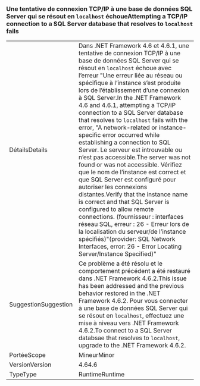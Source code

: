 ### <a name="attempting-a-tcpip-connection-to-a-sql-server-database-that-resolves-to-localhost-fails"></a><span data-ttu-id="4c998-101">Une tentative de connexion TCP/IP à une base de données SQL Server qui se résout en `localhost` échoue</span><span class="sxs-lookup"><span data-stu-id="4c998-101">Attempting a TCP/IP connection to a SQL Server database that resolves to `localhost` fails</span></span>

|   |   |
|---|---|
|<span data-ttu-id="4c998-102">Détails</span><span class="sxs-lookup"><span data-stu-id="4c998-102">Details</span></span>|<span data-ttu-id="4c998-103">Dans .NET Framework 4.6 et 4.6.1, une tentative de connexion TCP/IP à une base de données SQL Server qui se résout en <code>localhost</code> échoue avec l’erreur &quot;Une erreur liée au réseau ou spécifique à l’instance s’est produite lors de l’établissement d’une connexion à SQL Server.</span><span class="sxs-lookup"><span data-stu-id="4c998-103">In the .NET Framework 4.6 and 4.6.1, attempting a TCP/IP connection to a SQL Server database that resolves to <code>localhost</code> fails with the error, &quot;A network-related or instance-specific error occurred while establishing a connection to SQL Server.</span></span> <span data-ttu-id="4c998-104">Le serveur est introuvable ou n’est pas accessible.</span><span class="sxs-lookup"><span data-stu-id="4c998-104">The server was not found or was not accessible.</span></span> <span data-ttu-id="4c998-105">Vérifiez que le nom de l’instance est correct et que SQL Server est configuré pour autoriser les connexions distantes.</span><span class="sxs-lookup"><span data-stu-id="4c998-105">Verify that the instance name is correct and that SQL Server is configured to allow remote connections.</span></span> <span data-ttu-id="4c998-106">(fournisseur : interfaces réseau SQL, erreur : 26 - Erreur lors de la localisation du serveur/de l’instance spécifiés)&quot;</span><span class="sxs-lookup"><span data-stu-id="4c998-106">(provider: SQL Network Interfaces, error: 26 - Error Locating Server/Instance Specified)&quot;</span></span>|
|<span data-ttu-id="4c998-107">Suggestion</span><span class="sxs-lookup"><span data-stu-id="4c998-107">Suggestion</span></span>|<span data-ttu-id="4c998-108">Ce problème a été résolu et le comportement précédent a été restauré dans .NET Framework 4.6.2.</span><span class="sxs-lookup"><span data-stu-id="4c998-108">This issue has been addressed and the previous behavior restored in the .NET Framework 4.6.2.</span></span> <span data-ttu-id="4c998-109">Pour vous connecter à une base de données SQL Server qui se résout en <code>localhost</code>, effectuez une mise à niveau vers .NET Framework 4.6.2.</span><span class="sxs-lookup"><span data-stu-id="4c998-109">To connect to a SQL Server databsae that resolves to <code>localhost</code>, upgrade to the .NET Framework 4.6.2.</span></span>|
|<span data-ttu-id="4c998-110">Portée</span><span class="sxs-lookup"><span data-stu-id="4c998-110">Scope</span></span>|<span data-ttu-id="4c998-111">Mineur</span><span class="sxs-lookup"><span data-stu-id="4c998-111">Minor</span></span>|
|<span data-ttu-id="4c998-112">Version</span><span class="sxs-lookup"><span data-stu-id="4c998-112">Version</span></span>|<span data-ttu-id="4c998-113">4.6</span><span class="sxs-lookup"><span data-stu-id="4c998-113">4.6</span></span>|
|<span data-ttu-id="4c998-114">Type</span><span class="sxs-lookup"><span data-stu-id="4c998-114">Type</span></span>|<span data-ttu-id="4c998-115">Runtime</span><span class="sxs-lookup"><span data-stu-id="4c998-115">Runtime</span></span>|


